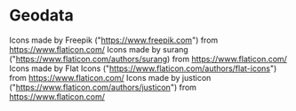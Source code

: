 # Geodata

Icons made by Freepik ("https://www.freepik.com") from https://www.flaticon.com/
Icons made by surang ("https://www.flaticon.com/authors/surang) from https://www.flaticon.com/
Icons made by Flat Icons ("https://www.flaticon.com/authors/flat-icons") from https://www.flaticon.com/
Icons made by justicon ("https://www.flaticon.com/authors/justicon") from https://www.flaticon.com/